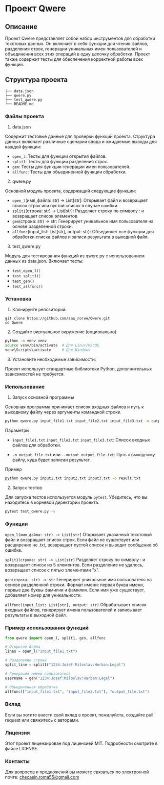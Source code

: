# Проект Qwere
## Описание
Проект Qwere представляет собой набор инструментов для обработки текстовых данных. Он включает в себя функции для чтения файлов, разделения строк, генерации уникальных имен пользователей и объединения всех этих операций в одну цепочку обработки. Проект также содержит тесты для обеспечения корректной работы всех функций.

## Структура проекта
```Qwere/
├── data.json
├── qwere.py
├── test_qwere.py
└── README.md
```

### Файлы проекта
1. data.json

Содержит тестовые данные для проверки функций проекта. Структура данных включает различные сценарии ввода и ожидаемые выводы для каждой функции:

- `open_l`: Тесты для функции открытия файлов.
- `split1`: Тесты для функции разделения строк.
- `gen`: Тесты для функции генерации имен пользователей.
- `allfunc`: Тесты для объединенной функции обработки.

2. qwere.py

Основной модуль проекта, содержащий следующие функции:

- `open_l`(имя_файла: str) -> List[str]: Открывает файл и возвращает список строк или пустой список в случае ошибки.
- `split1`(строка: str) -> List[str]: Разделяет строку по символу : и возвращает список элементов.
- `gen`(строка: str) -> str: Генерирует уникальное имя пользователя на основе разделенной строки.
- `allfunc`(input_list: List[str], output: str): Объединяет все функции для обработки списка файлов и записи результата в выходной файл.

3. test_qwere.py

Модуль для тестирования функций из qwere.py с использованием данных из data.json. Включает тесты:

- `test_open_l()`
- `test_split1()`
- `test_gen()`
- `test_allfunc()`

### Установка
1. Клонируйте репозиторий:

```bassh
git clone https://github.com/ваш_логин/Qwere.git
cd Qwere
```
2. Создайте виртуальное окружение (опционально):

```bash
python -m venv venv
source venv/bin/activate  # Для Linux/macOS
venv\Scripts\activate     # Для Windows
```

3. Установите необходимые зависимости:

Проект использует стандартные библиотеки Python, дополнительных зависимостей не требуется.

### Использование

1. Запуск основной программы

Основная программа принимает список входных файлов и путь к выходному файлу через аргументы командной строки.

```bash
python qwere.py input_file1.txt input_file2.txt input_file3.txt -o output_file.txt
```

Параметры:
- `input_file1.txt` `input_file2.txt` `input_file3.txt`: Список входных файлов для обработки.

- `-o output_file.txt` или `--output output_file.txt`: Путь к выходному файлу, куда будет записан результат.

Пример
```bash
python qwere.py input1.txt input2.txt input3.txt -o result.txt
```

2. Запуск тестов

Для запуска тестов используется модуль `pytest`. Убедитесь, что вы находитесь в корневой директории проекта.

```bash
pytest test_qwere.py -v
```

### Функции
`open_l(имя_файла: str) -> List[str]`
Открывает указанный текстовый файл и возвращает список строк. Если файл не существует или расширение не .txt, возвращает пустой список и выводит сообщение об ошибке.

`split1(строка: str) -> List[str]`
Разделяет строку по символу : и возвращает список из 5 элементов. Если разделение не удалось, возвращает список с пятью элементами "x".

`gen(строка: str) -> str`
Генерирует уникальное имя пользователя на основе разделенной строки. Формат имени: первая буква имени, первые две буквы фамилии и фамилия. Если имя уже существует, добавляет номер для уникальности.

`allfunc(input_list: List[str], output: str)`
Обрабатывает список входных файлов, генерирует имена пользователей и записывает результаты в выходной файл.

### Пример использования функций
```python
from qwere import open_l, split1, gen, allfunc

# Открытие файла
lines = open_l("input_file1.txt")

# Разделение строки
split_line = split1("1234:Jozef:Miloslav:Hurban:Legal")

# Генерация имени пользователя
username = gen("1234:Jozef:Miloslav:Hurban:Legal")

# Объединенная обработка
allfunc(["input_file1.txt", "input_file2.txt"], "output_file.txt")
```

### Вклад
Если вы хотите внести свой вклад в проект, пожалуйста, создайте pull request или свяжитесь с авторами.

### Лицензия
Этот проект лицензирован под лицензией MIT. Подробности смотрите в файле LICENSE.

### Контакты
Для вопросов и предложений вы можете связаться по электронной почте: checasin.roma55@gmail.com
